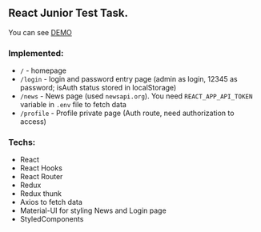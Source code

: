 ## React Junior Test Task.

You can see [DEMO](https://competent-curie-f2bb74.netlify.com/)

### Implemented:

- `/` - homepage
- `/login` - login and password entry page (admin as login, 12345 as password; isAuth status stored in localStorage)
- `/news` - News page (used `newsapi.org`). You need `REACT_APP_API_TOKEN` variable in `.env` file to fetch data
- `/profile` - Profile private page (Auth route, need authorization to access)

### Techs:

- React
- React Hooks
- React Router
- Redux
- Redux thunk
- Axios to fetch data
- Material-UI for styling News and Login page
- StyledComponents
